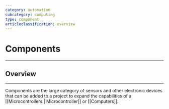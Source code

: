```yaml
---
category: automation
subcategory: computing
type: component
articleclassification: overview 
---
```



# Components
---
## Overview 
---
Components are the large category of sensors and other electronic devices that can be added to a project to expand the capabilities of a [[Microcontrollers | Microcontroller]] or [[Computers]].